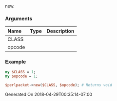 new.
### Arguments
**Name**|**Type**|**Description**
:---|:---|:---
CLASS||
opcode||

### Example

```perl
my $CLASS = 1;
my $opcode = 1;

$perlpacket->new($CLASS, $opcode); # Returns void
```


Generated On 2018-04-29T00:35:14-07:00